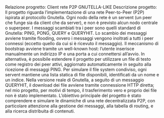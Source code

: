 Relazione progretto: Client rete P2P GNUTELLA-LIKE
Descrizione progetto:
Il progetto riguarda l’implementazione di una rete Peer-to-Peer (P2P) ispirata al protocollo Gnutella.
Ogni nodo della rete è un servent (un peer che funge sia da client che da server), e non è previsto alcun nodo centrale o superpeer.
I messaggi scambiati tra i peer sono quelli standard di Gnutella: PING, PONG, QUERY e QUERYHIT. Lo scambio dei messaggi avviene tramite flooding, ovvero i messaggi vengono inoltrati a tutti i peer connessi (eccetto quello da cui si è ricevuto il messaggio).
Il meccanismo di bootstrap avviene tramite un well-known host: l’utente inserisce manualmente un indirizzo IP e una porta a cui connettersi all’avvio.
In alternativa, è possibile estendere il progetto per utilizzare un file di testo come registro dei peer attivi, aggiornato automaticamente in seguito alla ricezione di messaggi PING.
Per simulare il file system condiviso, ogni servent mantiene una lista statica di file disponibili, identificati da un nome e un indice. Nella versione reale di Gnutella, a seguito di un messaggio QUERYHIT, il download dei file avviene tramite connessione HTTP diretta; nel mio progetto, per motivi di tempo, il trasferimento vero e proprio dei file non è stato implementato.
L’obiettivo principale del progetto è stato comprendere e simulare le dinamiche di una rete decentralizzata P2P, con particolare attenzione alla gestione dei messaggi, alla tabella di routing, e alla ricerca distribuita di contenuti.
